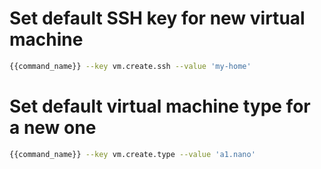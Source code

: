 # Set default SSH key for new virtual machine

```bash
{{command_name}} --key vm.create.ssh --value 'my-home'
```

# Set default virtual machine type for a new one

```bash
{{command_name}} --key vm.create.type --value 'a1.nano'
```